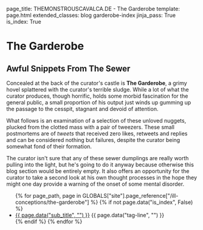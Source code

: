 page_title: THEMONSTROUSCAVALCA.DE - The Garderobe
template: page.html
extended_classes: blog garderobe-index
jinja_pass: True
is_index: True

# The Garderobe

## Awful Snippets From The Sewer

Concealed at the back of the curator's castle is **The Garderobe**, a grimy hovel splattered with the curator's terrible sludge.
While a lot of what the curator produces, though horrific, holds some morbid fascination for the general public, a small proportion
of his output just winds up gumming up the passage to the cesspit, stagnant and devoid of attention.

What follows is an examination of a selection of these unloved nuggets, plucked from the clotted mass with a pair of tweezers.  These
small postmortems are of _tweets_ that received zero likes, retweets and replies and can be considered nothing but failures, despite the 
curator being somewhat fond of their formation.

The curator isn't sure that any of these sewer dumplings are really worth pulling into the light, but he's going to do it anyway because
otherwise this blog section would be entirely empty. It also offers an opportunity for the curator to take a second look at his own thought processes
in the hope they might one day provide a warning of the onset of some mental disorder.

<ul>
{% for page_path, page in GLOBALS["site"].page_reference["/ill-conceptions/the-garderobe"] %}
    {% if not page.data("is_index", False) %}
        <li><a href="{{ page.target_url }}">{{ page.data("sub_title", "") }}</a> {{ page.data("tag-line", "") }}</li>
    {% endif %}
{% endfor %}
</ul>